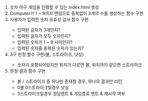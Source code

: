 <ol>
  <li>숫자 야구 게임을 진행할 수 있는 index.html 생성</li>
  <li>Computer가 1 ~ 9까지 랜덤으로 중복없이 3개의 수를 생성하는 함수 구현</li>
  <li>사용자가 입력한 숫자 유효성 검사 함수 구현</li>
    <ul>
      <li>입력된 글자가 3개인지?</li>
      <li>입력된 글자가 모두 숫자인지?</li>
      <li>입력된 숫자가 1 ~ 9 사이인지?</li> 
      <li>입력된 숫자중 중복된 숫자가 있는지?</li>
    </ul>
  <li>3구 판정 함수 구현(볼, 스트라이크, 낫싱)</li>
    <ul>
      <li>숫자가 포함되어있지만 위치가 다르면 볼, 위치까지 같으면 스트라이크</li>
    </ul>
  <li>판정 결과 함수 구현</li>
    <ul>
      <li>볼 / 스트라이크 중 하나만 존재할 경우, 하나의 결과만 리턴</li>
      <li>0볼 0스트라이크일경우 낫싱</li>
      <li>3스트라이크일경우 정답멘트 & 게임종료 멘트 & 재시작 여부</li>
    </ul>
</ol>
